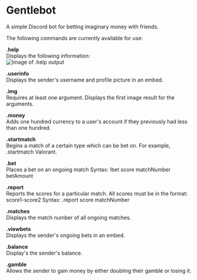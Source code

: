 # Gentlebot  
A simple Discord bot for betting imaginary money with friends.  
  
The following commands are currently available for use:  
  
**.help**  
Displays the following information:  
![Image of .help output](https://i.imgur.com/2m4AIkq.png)  
  
**.userinfo**  
Displays the sender's username and profile picture in an embed.  
  
**.img**  
Requires at least one argument. Displays the first image result for the arguments.  
  
**.money**  
Adds one hundred currency to a user's account if they previously had less than one hundred.  
  
**.startmatch**  
Begins a match of a certain type which can be bet on. For example, .startmatch Valorant.  
  
**.bet**  
Places a bet on an ongoing match
Syntax: !bet score matchNumber betAmount  
  
**.report**  
Reports the scores for a particular match.
All scores must be in the format: score1-score2
Syntax: .report score matchNumber  
  
**.matches**  
Displays the match number of all ongoing matches.  
  
**.viewbets**  
Displays the sender's ongoing bets in an embed.  
  
**.balance**  
Display's the sender's balance.  
  
**.gamble**  
Allows the sender to gain money by either doubling their gamble or losing it.  
